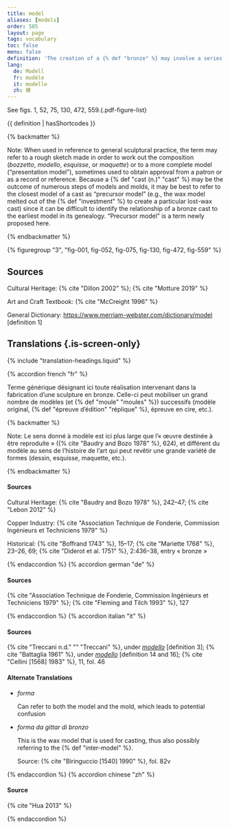 ```yaml
---
title: model
aliases: [models]
order: 585
layout: page
tags: vocabulary
toc: false
menu: false
definition: 'The creation of a {% def "bronze" %} may involve a series of {% def "models" %} and {% def "molds" %} that can differ in size and material depending on the artist’s design process, and ultimately also on the casting process chosen to create the bronze version. The model is a positive version of the sculpture (as opposed to the negative mold); the word may refer to any work made as a step in the preparation of a finished sculpture, at any stage. An existing artwork or a live subject may also serve as model for a bronze. See I.1.'
lang:
  de: Modell
  fr: modèle
  it: modello
  zh: 模
---
```


See figs. 1, 52, 75, 130, 472, 559.{.pdf-figure-list}

{{ definition | hasShortcodes }}

{% backmatter %}

Note: When used in reference to general sculptural practice, the term may refer to a rough sketch made in order to work out the composition (*bozzetto*, *modello*, *esquisse*, or *maquette*) or to a more complete model (“presentation model”), sometimes used to obtain approval from a patron or as a record or reference. Because a {% def "cast (n.)" "cast" %} may be the outcome of numerous steps of models and molds, it may be best to refer to the closest model of a cast as “precursor model” (e.g., the wax model melted out of the {% def "investment" %} to create a particular lost-wax cast) since it can be difficult to identify the relationship of a bronze cast to the earliest model in its genealogy. “Precursor model” is a term newly proposed here.

{% endbackmatter %}

{% figuregroup "3", "fig-001, fig-052, fig-075, fig-130, fig-472, fig-559" %}

## Sources

Cultural Heritage: {% cite "Dillon 2002" %}; {% cite "Motture 2019" %}

Art and Craft Textbook: {% cite "McCreight 1996" %}

General Dictionary: <https://www.merriam-webster.com/dictionary/model> [definition 1]

## Translations {.is-screen-only}

<div class="accordion">
{% include "translation-headings.liquid" %}

{% accordion french "fr" %}

Terme générique désignant ici toute réalisation intervenant dans la fabrication d’une sculpture en bronze. Celle-ci peut mobiliser un grand nombre de modèles (et {% def "moule" "moules" %}) successifs (modèle original, {% def "épreuve d’édition" "réplique" %}, épreuve en cire, etc.).

{% backmatter %}

Note: Le sens donné à modèle est ici plus large que l’« œuvre destinée à être reproduite » ({% cite "Baudry and Bozo 1978" %}, 624), et différent du modèle au sens de l’histoire de l’art qui peut revêtir une grande variété de formes (dessin, esquisse, maquette, etc.).

{% endbackmatter %}

#### Sources

Cultural Heritage: {% cite "Baudry and Bozo 1978" %}, 242–47; {% cite "Lebon 2012" %}

Copper Industry: {% cite "Association Technique de Fonderie, Commission Ingénieurs et Techniciens 1979" %}

Historical: {% cite "Boffrand 1743" %}, 15–17; {% cite "Mariette 1768" %}, 23–26, 69; {% cite "Diderot et al. 1751" %}, 2:436–38, entry « bronze »

{% endaccordion %}
{% accordion german "de" %}

#### Sources

{% cite "Association Technique de Fonderie, Commission Ingénieurs et Techniciens 1979" %}; {% cite "Fleming and Tilch 1993" %}, 127

{% endaccordion %}
{% accordion italian "it" %}

#### Sources

{% cite "Treccani n.d." "" "Treccani" %}, under [*modello*](http://www.treccani.it/vocabolario/modello/) [definition 3]; {% cite "Battaglia 1961" %}, under [*modello*](http://www.gdli.it/pdf_viewer/Scripts/pdf.js/web/viewer.asp?file=/PDF/GDLI10/GDLI_10_ocr_653.pdf&parola=modello) [definition 14 and 16]; {% cite "Cellini [1568] 1983" %}, 11, fol. 46

#### Alternate Translations

- *forma*

    Can refer to both the model and the mold, which leads to potential confusion

- *forma da gittar di bronzo*

    This is the wax model that is used for casting, thus also possibly referring to the {% def "inter-model" %}.

    Source: {% cite "Biringuccio [1540] 1990" %}, fol. 82v

{% endaccordion %}
{% accordion chinese "zh" %}

#### Source

{% cite "Hua 2013" %}

{% endaccordion %}

</div>
